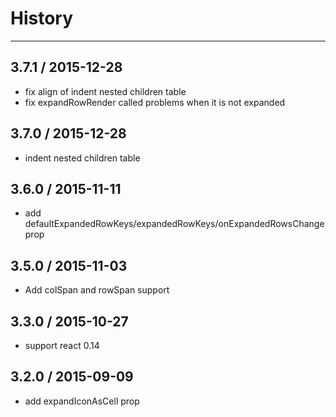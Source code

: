 # History
----

## 3.7.1 / 2015-12-28

- fix align of indent nested children table
- fix expandRowRender called problems when it is not expanded

## 3.7.0 / 2015-12-28

- indent nested children table

## 3.6.0 / 2015-11-11

- add defaultExpandedRowKeys/expandedRowKeys/onExpandedRowsChange prop

## 3.5.0 / 2015-11-03

- Add colSpan and rowSpan support

## 3.3.0 / 2015-10-27

- support react 0.14

## 3.2.0 / 2015-09-09

- add expandIconAsCell prop
